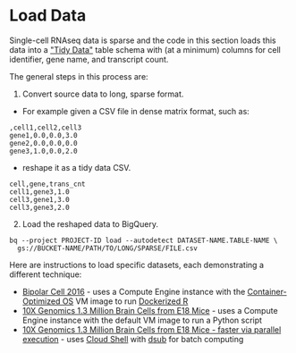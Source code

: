 Load Data
=========

Single-cell RNAseq data is sparse and the code in this section loads this data into a ["Tidy Data"](https://en.wikipedia.org/wiki/Tidy_data) table schema with (at a minimum) columns for cell identifier, gene name, and transcript count.

The general steps in this process are:

1. Convert source data to long, sparse format.

 * For example given a CSV file in dense matrix format, such as:
```
,cell1,cell2,cell3
gene1,0.0,0.0,3.0
gene2,0.0,0.0,0.0
gene3,1.0,0.0,2.0
```
 * reshape it as a tidy data CSV.
```
cell,gene,trans_cnt
cell1,gene3,1.0
cell3,gene1,3.0
cell3,gene3,2.0
```
2. Load the reshaped data to BigQuery.
```
bq --project PROJECT-ID load --autodetect DATASET-NAME.TABLE-NAME \
  gs://BUCKET-NAME/PATH/TO/LONG/SPARSE/FILE.csv
```

Here are instructions to load specific datasets, each demonstrating a different technique:

* [Bipolar Cell 2016](./BipolarCell2016.md) - uses a Compute Engine instance with the [Container-Optimized OS](https://cloud.google.com/container-optimized-os/docs/) VM image to run [Dockerized R](https://github.com/rocker-org/rocker)
* [10X Genomics 1.3 Million Brain Cells from E18 Mice](./10X_1.3_Million_Brain_Cells_from_E18_Mice.md) - uses a Compute Engine instance with the default VM image to run a Python script
* [10X Genomics 1.3 Million Brain Cells from E18 Mice - faster via parallel execution](./10X_1.3_Million_Brain_Cells_from_E18_Mice_parallel.md) - uses [Cloud Shell](https://github.com/googlegenomics/dsub) with [dsub](https://github.com/googlegenomics/dsub) for batch computing
